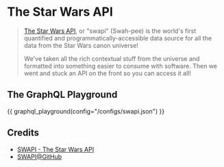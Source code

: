 # The Star Wars API

> [The Star Wars API](https://swapi.dev/), or "swapi" (Swah-pee) is the world's first quantified and programmatically-accessible data source for all the data from the Star Wars canon universe!
> 
> We've taken all the rich contextual stuff from the universe and formatted into something easier to consume with software. Then we went and stuck an API on the front so you can access it all!

## The GraphQL Playground

{{ graphql_playground(config="/configs/swapi.json") }}

## Credits

- [SWAPI - The Star Wars API](https://swapi.dev/)
- [SWAPI@GitHub](https://github.com/graphql/swapi-graphql)
